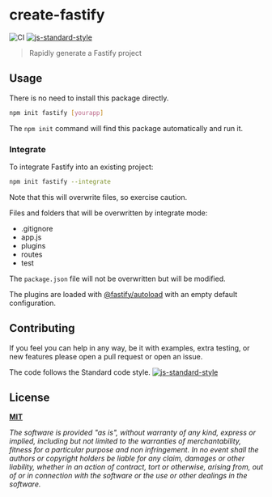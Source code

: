 # create-fastify

![CI](https://github.com/fastify/create-fastify/workflows/CI/badge.svg)
[![js-standard-style](https://img.shields.io/badge/code%20style-standard-brightgreen.svg?style=flat)](https://standardjs.com/)

> Rapidly generate a Fastify project


## Usage

There is no need to install this package directly.

```sh
npm init fastify [yourapp]
```

The `npm init` command will find this package automatically and run it.

### Integrate

To integrate Fastify into an existing project:

```sh
npm init fastify --integrate
```

Note that this will overwrite files, so exercise caution.

Files and folders that will be overwritten by integrate mode:

* .gitignore
* app.js
* plugins
* routes
* test

The `package.json` file will not be overwritten but will be modified.

The plugins are loaded with [@fastify/autoload](https://github.com/fastify/fastify-autoload) with an empty default configuration.

## Contributing
If you feel you can help in any way, be it with examples, extra testing, or new features please open a pull request or open an issue.

The code follows the Standard code style.
[![js-standard-style](https://cdn.rawgit.com/feross/standard/master/badge.svg)](https://github.com/feross/standard)

## License
**[MIT](https://github.com/fastify/fastify-cli/blob/master/LICENSE)**

*The software is provided "as is", without warranty of any kind, express or implied, including but not limited to the warranties of merchantability, fitness for a particular purpose and non infringement. In no event shall the authors or copyright holders be liable for any claim, damages or other liability, whether in an action of contract, tort or otherwise, arising from, out of or in connection with the software or the use or other dealings in the software.*
